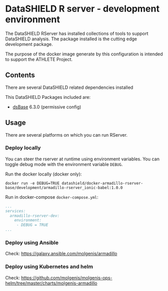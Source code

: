 # DataSHIELD R server - development environment
The DataSHIELD RServer has installed collections of tools to support DataSHIELD analysis. The package installed is the cutting edge development package.

The purpose of the docker image generate by this configuration is intended to support the ATHLETE Project.

## Contents
There are several DataSHIELD related dependencies installed

This DataSHIELD Packages included are:
- [dsBase](https://github.com/datashield/dsBase/tree/6.3.0) 6.3.0 (permissive config)

## Usage
There are several platforms on which you can run RServer.

### Deploy locally
You can steer the rserver at runtime using environment variables. You can toggle debug mode with the environment variable `DEBUG`.

Run the docker locally (docker only):

`docker run -e DEBUG=TRUE datashield/docker-armadillo-rserver-base/development/armadillo-rserver_ionic-babel:1.0.0`

Run in docker-compose `docker-compose.yml`:

```yaml
...
services:
  armadillo-rserver-dev:
    environment: 
     - DEBUG = TRUE
...
```

### Deploy using Ansible

Check: https://galaxy.ansible.com/molgenis/armadillo

### Deploy using Kubernetes and helm

Check: https://github.com/molgenis/molgenis-ops-helm/tree/master/charts/molgenis-armadillo
